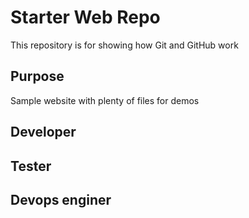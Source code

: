 # Starter Web Repo

This repository is for showing how Git and GitHub work

## Purpose

Sample website with plenty of files for demos

## Developer

## Tester

## Devops enginer

